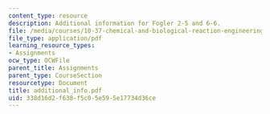 ```yaml
---
content_type: resource
description: Additional information for Fogler 2-5 and 6-6.
file: /media/courses/10-37-chemical-and-biological-reaction-engineering-spring-2007/338d16d2f638f5c05e595e17734d36ce_additional_info.pdf
file_type: application/pdf
learning_resource_types:
- Assignments
ocw_type: OCWFile
parent_title: Assignments
parent_type: CourseSection
resourcetype: Document
title: additional_info.pdf
uid: 338d16d2-f638-f5c0-5e59-5e17734d36ce
---
```

